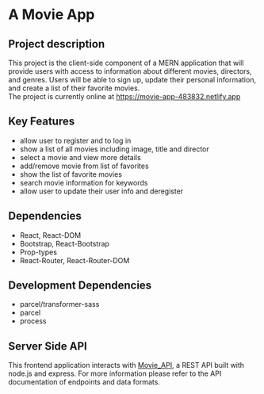 # A Movie App

## Project description
This project is the client-side component of a MERN application that will provide users with access to information about different movies, directors, and genres. Users will be able to sign up, update their personal information, and create a list of their favorite movies.  
The project is currently online at https://movie-app-483832.netlify.app

## Key Features
- allow user to register and to log in  
- show a list of all movies including image, title and director  
- select a movie and view more details  
- add/remove movie from list of favorites  
- show the list of favorite movies  
- search movie information for keywords  
- allow user to update their user info and deregister  

## Dependencies
- React, React-DOM  
- Bootstrap, React-Bootstrap  
- Prop-types  
- React-Router, React-Router-DOM  

## Development Dependencies
- parcel/transformer-sass  
- parcel  
- process  

## Server Side API
This frontend application interacts with [Movie_API](https://github.com/Guenzler/movie_api), a REST API built with node.js and express. For more information please refer to the API documentation of endpoints and data formats.